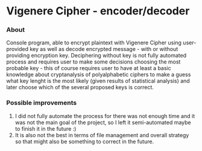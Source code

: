 # Vigenere Cipher - encoder/decoder
### About
Console program, able to encrypt plaintext with Vigenere Cipher using user-provided key as well as decode encrypted message - with or without providing encryption key. 
Deciphering without key is not fully automated process and requires user to make some decisions choosing the most probable key - this of course requires user to have at least a basic knowledge about cryptanalysis of polyalphabetic ciphers to make a guess what key lenght is the most likely (given results of statistical analysis) and later choose which of the several proposed keys is correct. 
### Possible improvements
1) I did not fully automate the process for there was not enough time and it was not the main goal of the project, so I left it semi-automated maybe to finish it in the future :)
2) It is also not the best in terms of file management and overall strategy so that might also be something to correct in the future.
